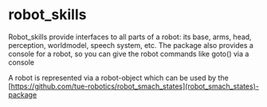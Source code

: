robot_skills
============

Robot_skills provide interfaces to all parts of a robot: its base, arms, head, perception, worldmodel, speech system, etc. 
The package also provides a console for a robot, so you can give the robot commands like goto(<some coordinate>) via a console

A robot is represented via a robot-object which can be used by the [https://github.com/tue-robotics/robot_smach_states](robot_smach_states)-package
